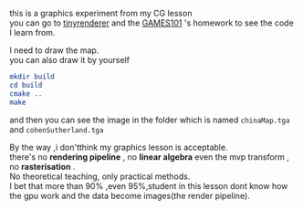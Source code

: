this is a graphics experiment from my CG lesson  
you can go to [tinyrenderer](https://github.com/ssloy/tinyrenderer) and the [GAMES101](https://www.bilibili.com/video/BV1X7411F744) 's homework to see the code I learn from.  

I need to draw the map.  
you can also draw it by yourself 

``` CMAKE
mkdir build 
cd build 
cmake ..
make 
```
and then you can see the image in the  folder which is named `chinaMap.tga` and `cohenSutherland.tga`

By the way ,i don'tthink my graphics lesson is acceptable.  
there's no **rendering pipeline** , no **linear algebra** even the mvp transform , no **rasterisation** .  
No theoretical teaching, only practical methods.  
I bet that more than 90% ,even 95%,student in this lesson dont know how the gpu work and the data become images(the render pipeline).  
